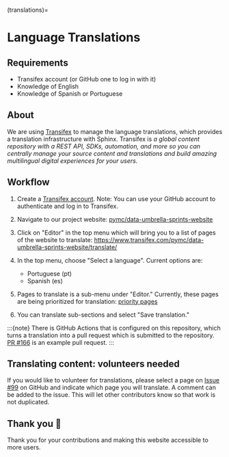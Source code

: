 (translations)=
# Language Translations

## Requirements
- Transifex account (or GitHub one to log in with it) 
- Knowledge of English
- Knowledge of Spanish or Portuguese

## About
We are using [Transifex](https://www.transifex.com/) to manage the language translations, which provides a translation infrastructure with Sphinx. Transifex is *a global content repository with a REST API, SDKs, automation, and more so you can centrally manage your source content and translations and build amazing multilingual digital experiences for your users.*

## Workflow

1.  Create a [Transifex account](https://www.transifex.com/signin/).  Note: You can use your GitHub account to authenticate and log in to Transifex.

2.  Navigate to our project website:  [pymc/data-umbrella-sprints-website](https://www.transifex.com/pymc/data-umbrella-sprints-website/)

3. Click on "Editor" in the top menu which will bring you to a list of pages of the website to translate:  https://www.transifex.com/pymc/data-umbrella-sprints-website/translate/

4. In the top menu, choose "Select a language". Current options are:
    - Portuguese (pt)
    - Spanish (es)

5. Pages to translate is a sub-menu under "Editor."  Currently, these pages are being prioritized for translation:  [priority pages](https://github.com/pymc-devs/pymc-data-umbrella/issues/99)

6. You can translate sub-sections and select "Save translation."  

:::{note}
There is GitHub Actions that is configured on this repository, which turns a translation into a pull request which is submitted to the repository. [PR #166](https://github.com/pymc-devs/pymc-data-umbrella/pull/166/files) is an example pull request.
:::

## Translating content: volunteers needed

If you would like to volunteer for translations, please select a page on [Issue #99](https://github.com/pymc-devs/pymc-data-umbrella/issues/99) on GitHub and indicate which page you will translate. A comment can be added to the issue.  This will let other contributors know so that work is not duplicated.

## Thank you 🙌

Thank you for your contributions and making this website accessible to more users.
